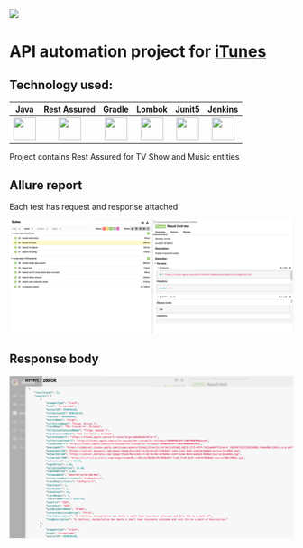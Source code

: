 <img height="100" src="https://upload.wikimedia.org/wikipedia/commons/thumb/2/2a/ITunes_12.2_logo.png/80px-ITunes_12.2_logo.png">

# API automation project for [iTunes](https://developer.apple.com/library/archive/documentation/AudioVideo/Conceptual/iTuneSearchAPI/index.html)

## Technology used:

| Java | Rest Assured | Gradle | Lombok | Junit5 | Jenkins |
|:------:|:----:|:------:|:------:|:------:|:--------:|
| <img src="https://cdn.jsdelivr.net/gh/devicons/devicon/icons/java/java-original-wordmark.svg" width="40" height="40"> | <img src="https://starchenkov.pro/qa-guru/img/skills/Rest-Assured.svg" width="40" height="40"> | <img src="https://starchenkov.pro/qa-guru/img/skills/Gradle.svg" width="40" height="40"> | <img src="https://plugins.jetbrains.com/files/6317/108259/icon/pluginIcon.svg" width="40" height="40"> | <img src="https://starchenkov.pro/qa-guru/img/skills/JUnit5.svg" width="40" height="40"> | <img src="https://starchenkov.pro/qa-guru/img/skills/Jenkins.svg" width="40" height="40"> |

Project contains Rest Assured for TV Show and Music entities

## Allure report

Each test has request and response attached

![allure report](./images/AllureReport.png)

## Response body

![allure report](./images/ResponseBody.png)
